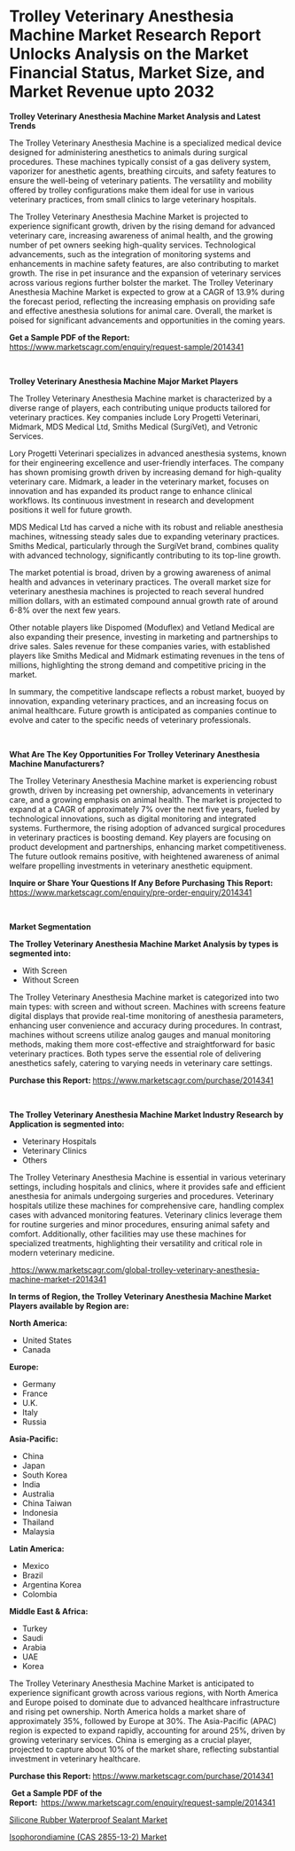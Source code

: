 <p><h1>Trolley Veterinary Anesthesia Machine Market Research Report Unlocks Analysis on the Market Financial Status, Market Size, and Market Revenue upto 2032</h1></p><p><strong>Trolley Veterinary Anesthesia Machine Market Analysis and Latest Trends</strong></p>
<p><p>The Trolley Veterinary Anesthesia Machine is a specialized medical device designed for administering anesthetics to animals during surgical procedures. These machines typically consist of a gas delivery system, vaporizer for anesthetic agents, breathing circuits, and safety features to ensure the well-being of veterinary patients. The versatility and mobility offered by trolley configurations make them ideal for use in various veterinary practices, from small clinics to large veterinary hospitals.</p><p>The Trolley Veterinary Anesthesia Machine Market is projected to experience significant growth, driven by the rising demand for advanced veterinary care, increasing awareness of animal health, and the growing number of pet owners seeking high-quality services. Technological advancements, such as the integration of monitoring systems and enhancements in machine safety features, are also contributing to market growth. The rise in pet insurance and the expansion of veterinary services across various regions further bolster the market. The Trolley Veterinary Anesthesia Machine Market is expected to grow at a CAGR of 13.9% during the forecast period, reflecting the increasing emphasis on providing safe and effective anesthesia solutions for animal care. Overall, the market is poised for significant advancements and opportunities in the coming years.</p></p>
<p><strong>Get a Sample PDF of the Report:&nbsp;</strong> <a href="https://www.marketscagr.com/enquiry/request-sample/2014341?utm_campaign=1920&utm_medium=2&utm_source=Github&utm_content=ia&utm_term=17012025&utm_id=trolley-veterinary-anesthesia-machine">https://www.marketscagr.com/enquiry/request-sample/2014341</a></p>
<p>&nbsp;</p>
<p><strong>Trolley Veterinary Anesthesia Machine Major Market Players</strong></p>
<p><p>The Trolley Veterinary Anesthesia Machine market is characterized by a diverse range of players, each contributing unique products tailored for veterinary practices. Key companies include Lory Progetti Veterinari, Midmark, MDS Medical Ltd, Smiths Medical (SurgiVet), and Vetronic Services.</p><p>Lory Progetti Veterinari specializes in advanced anesthesia systems, known for their engineering excellence and user-friendly interfaces. The company has shown promising growth driven by increasing demand for high-quality veterinary care. Midmark, a leader in the veterinary market, focuses on innovation and has expanded its product range to enhance clinical workflows. Its continuous investment in research and development positions it well for future growth.</p><p>MDS Medical Ltd has carved a niche with its robust and reliable anesthesia machines, witnessing steady sales due to expanding veterinary practices. Smiths Medical, particularly through the SurgiVet brand, combines quality with advanced technology, significantly contributing to its top-line growth.</p><p>The market potential is broad, driven by a growing awareness of animal health and advances in veterinary practices. The overall market size for veterinary anesthesia machines is projected to reach several hundred million dollars, with an estimated compound annual growth rate of around 6-8% over the next few years.</p><p>Other notable players like Dispomed (Moduflex) and Vetland Medical are also expanding their presence, investing in marketing and partnerships to drive sales. Sales revenue for these companies varies, with established players like Smiths Medical and Midmark estimating revenues in the tens of millions, highlighting the strong demand and competitive pricing in the market.</p><p>In summary, the competitive landscape reflects a robust market, buoyed by innovation, expanding veterinary practices, and an increasing focus on animal healthcare. Future growth is anticipated as companies continue to evolve and cater to the specific needs of veterinary professionals.</p></p>
<p>&nbsp;</p>
<p><strong>What Are The Key Opportunities For Trolley Veterinary Anesthesia Machine Manufacturers?</strong></p>
<p><p>The Trolley Veterinary Anesthesia Machine market is experiencing robust growth, driven by increasing pet ownership, advancements in veterinary care, and a growing emphasis on animal health. The market is projected to expand at a CAGR of approximately 7% over the next five years, fueled by technological innovations, such as digital monitoring and integrated systems. Furthermore, the rising adoption of advanced surgical procedures in veterinary practices is boosting demand. Key players are focusing on product development and partnerships, enhancing market competitiveness. The future outlook remains positive, with heightened awareness of animal welfare propelling investments in veterinary anesthetic equipment.</p></p>
<p><strong>Inquire or Share Your Questions If Any Before Purchasing This Report:</strong> <a href="https://www.marketscagr.com/enquiry/pre-order-enquiry/2014341?utm_campaign=1920&utm_medium=2&utm_source=Github&utm_content=ia&utm_term=17012025&utm_id=trolley-veterinary-anesthesia-machine">https://www.marketscagr.com/enquiry/pre-order-enquiry/2014341</a></p>
<p>&nbsp;</p>
<p><strong>Market Segmentation</strong></p>
<p><strong>The Trolley Veterinary Anesthesia Machine Market Analysis by types is segmented into:</strong></p>
<p><ul><li>With Screen</li><li>Without Screen</li></ul></p>
<p><p>The Trolley Veterinary Anesthesia Machine market is categorized into two main types: with screen and without screen. Machines with screens feature digital displays that provide real-time monitoring of anesthesia parameters, enhancing user convenience and accuracy during procedures. In contrast, machines without screens utilize analog gauges and manual monitoring methods, making them more cost-effective and straightforward for basic veterinary practices. Both types serve the essential role of delivering anesthetics safely, catering to varying needs in veterinary care settings.</p></p>
<p><strong>Purchase this Report:&nbsp;</strong><a href="https://www.marketscagr.com/purchase/2014341?utm_campaign=1920&utm_medium=2&utm_source=Github&utm_content=ia&utm_term=17012025&utm_id=trolley-veterinary-anesthesia-machine">https://www.marketscagr.com/purchase/2014341</a></p>
<p>&nbsp;</p>
<p><strong>The Trolley Veterinary Anesthesia Machine Market Industry Research by Application is segmented into:</strong></p>
<p><ul><li>Veterinary Hospitals</li><li>Veterinary Clinics</li><li>Others</li></ul></p>
<p><p>The Trolley Veterinary Anesthesia Machine is essential in various veterinary settings, including hospitals and clinics, where it provides safe and efficient anesthesia for animals undergoing surgeries and procedures. Veterinary hospitals utilize these machines for comprehensive care, handling complex cases with advanced monitoring features. Veterinary clinics leverage them for routine surgeries and minor procedures, ensuring animal safety and comfort. Additionally, other facilities may use these machines for specialized treatments, highlighting their versatility and critical role in modern veterinary medicine.</p></p>
<p><a href="https://www.marketscagr.com/global-trolley-veterinary-anesthesia-machine-market-r2014341?utm_campaign=1920&utm_medium=2&utm_source=Github&utm_content=ia&utm_term=17012025&utm_id=trolley-veterinary-anesthesia-machine">&nbsp;https://www.marketscagr.com/global-trolley-veterinary-anesthesia-machine-market-r2014341</a></p>
<p><strong>In terms of Region, the Trolley Veterinary Anesthesia Machine Market Players available by Region are:</strong></p>
<p>
    <p> <strong> North America: </strong>
        <ul>
            <li>United States</li>
            <li>Canada</li>
        </ul>
        </p> 
    <p> <strong> Europe: </strong>
        <ul>
            <li>Germany</li>
            <li>France</li>
            <li>U.K.</li>
            <li>Italy</li>
            <li>Russia</li>
        </ul>
        </p> 
    <p> <strong> Asia-Pacific: </strong>
        <ul>
            <li>China</li>
            <li>Japan</li>
            <li>South Korea</li>
            <li>India</li>
            <li>Australia</li>
            <li>China Taiwan</li>
            <li>Indonesia</li>
            <li>Thailand</li>
            <li>Malaysia</li>
        </ul>
        </p> 
    <p> <strong> Latin America: </strong>
        <ul>
            <li>Mexico</li>
            <li>Brazil</li>
            <li>Argentina Korea</li>
            <li>Colombia</li>
        </ul>
        </p> 
    <p> <strong> Middle East & Africa: </strong>
        <ul>
            <li>Turkey</li>
            <li>Saudi</li>
            <li>Arabia</li>
            <li>UAE</li>
            <li>Korea</li>
        </ul>
    </p>
    </p>
<p><p>The Trolley Veterinary Anesthesia Machine Market is anticipated to experience significant growth across various regions, with North America and Europe poised to dominate due to advanced healthcare infrastructure and rising pet ownership. North America holds a market share of approximately 35%, followed by Europe at 30%. The Asia-Pacific (APAC) region is expected to expand rapidly, accounting for around 25%, driven by growing veterinary services. China is emerging as a crucial player, projected to capture about 10% of the market share, reflecting substantial investment in veterinary healthcare.</p></p>
<p><strong>Purchase this Report: </strong><a href="https://www.marketscagr.com/purchase/2014341?utm_campaign=1920&utm_medium=2&utm_source=Github&utm_content=ia&utm_term=17012025&utm_id=trolley-veterinary-anesthesia-machine">https://www.marketscagr.com/purchase/2014341</a></p>
<p>&nbsp;<strong>Get a Sample PDF of the Report:&nbsp;&nbsp;</strong><a href="https://www.marketscagr.com/enquiry/request-sample/2014341?utm_campaign=1920&utm_medium=2&utm_source=Github&utm_content=ia&utm_term=17012025&utm_id=trolley-veterinary-anesthesia-machine">https://www.marketscagr.com/enquiry/request-sample/2014341</a></p>
<p><strong></strong></p>
<p><p><a href="https://www.linkedin.com/pulse/understanding-94-cagrforecast-silicone-rubber-waterproof-cs49c?utm_campaign=1920&utm_medium=2&utm_source=Github&utm_content=ia&utm_term=17012025&utm_id=trolley-veterinary-anesthesia-machine">Silicone Rubber Waterproof Sealant Market</a></p><p><a href="https://www.linkedin.com/pulse/competitive-landscape-analysis-isophorondiamine-cas-5gpec?utm_campaign=1920&utm_medium=2&utm_source=Github&utm_content=ia&utm_term=17012025&utm_id=trolley-veterinary-anesthesia-machine">Isophorondiamine (CAS 2855-13-2) Market</a></p></p>